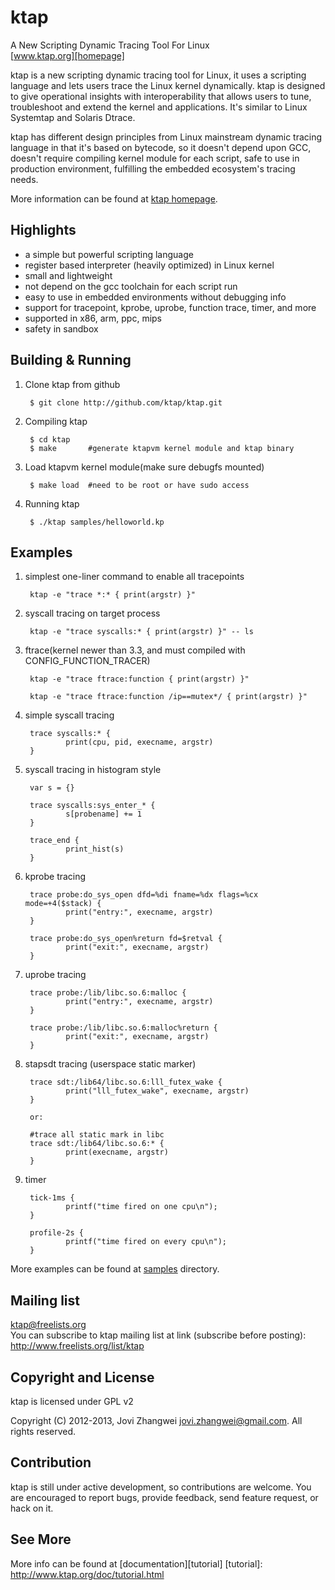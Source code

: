 # ktap

A New Scripting Dynamic Tracing Tool For Linux  
[www.ktap.org][homepage]

ktap is a new scripting dynamic tracing tool for Linux,
it uses a scripting language and lets users trace the Linux kernel dynamically.
ktap is designed to give operational insights with interoperability
that allows users to tune, troubleshoot and extend the kernel and applications.
It's similar to Linux Systemtap and Solaris Dtrace.

ktap has different design principles from Linux mainstream dynamic tracing
language in that it's based on bytecode, so it doesn't depend upon GCC,
doesn't require compiling kernel module for each script, safe to use in
production environment, fulfilling the embedded ecosystem's tracing needs.

More information can be found at [ktap homepage][homepage].

[homepage]: http://www.ktap.org

## Highlights

* a simple but powerful scripting language
* register based interpreter (heavily optimized) in Linux kernel
* small and lightweight
* not depend on the gcc toolchain for each script run
* easy to use in embedded environments without debugging info
* support for tracepoint, kprobe, uprobe, function trace, timer, and more
* supported in x86, arm, ppc, mips
* safety in sandbox


## Building & Running

1. Clone ktap from github

        $ git clone http://github.com/ktap/ktap.git
2. Compiling ktap

        $ cd ktap
        $ make       #generate ktapvm kernel module and ktap binary
3. Load ktapvm kernel module(make sure debugfs mounted)

        $ make load  #need to be root or have sudo access
4. Running ktap

        $ ./ktap samples/helloworld.kp


## Examples

1. simplest one-liner command to enable all tracepoints

        ktap -e "trace *:* { print(argstr) }"
2. syscall tracing on target process

        ktap -e "trace syscalls:* { print(argstr) }" -- ls
3. ftrace(kernel newer than 3.3, and must compiled with CONFIG_FUNCTION_TRACER)

        ktap -e "trace ftrace:function { print(argstr) }"

        ktap -e "trace ftrace:function /ip==mutex*/ { print(argstr) }"
4. simple syscall tracing

        trace syscalls:* {
                print(cpu, pid, execname, argstr)
        }
5. syscall tracing in histogram style

        var s = {}

        trace syscalls:sys_enter_* {
                s[probename] += 1
        }

        trace_end {
                print_hist(s)
        }
6. kprobe tracing

        trace probe:do_sys_open dfd=%di fname=%dx flags=%cx mode=+4($stack) {
                print("entry:", execname, argstr)
        }

        trace probe:do_sys_open%return fd=$retval {
                print("exit:", execname, argstr)
        }
7. uprobe tracing

        trace probe:/lib/libc.so.6:malloc {
                print("entry:", execname, argstr)
        }

        trace probe:/lib/libc.so.6:malloc%return {
                print("exit:", execname, argstr)
        }
8. stapsdt tracing (userspace static marker)

        trace sdt:/lib64/libc.so.6:lll_futex_wake {
                print("lll_futex_wake", execname, argstr)
        }

        or:

        #trace all static mark in libc
        trace sdt:/lib64/libc.so.6:* {
                print(execname, argstr)
        }
9. timer

        tick-1ms {
                printf("time fired on one cpu\n");
        }

        profile-2s {
                printf("time fired on every cpu\n");
        }

More examples can be found at [samples][samples_dir] directory.

[samples_dir]: https://github.com/ktap/ktap/tree/master/samples

## Mailing list

ktap@freelists.org  
You can subscribe to ktap mailing list at link (subscribe before posting):
http://www.freelists.org/list/ktap


## Copyright and License

ktap is licensed under GPL v2

Copyright (C) 2012-2013, Jovi Zhangwei <jovi.zhangwei@gmail.com>.
All rights reserved.


## Contribution

ktap is still under active development, so contributions are welcome.
You are encouraged to report bugs, provide feedback, send feature request,
or hack on it.


## See More

More info can be found at [documentation][tutorial]
[tutorial]: http://www.ktap.org/doc/tutorial.html

